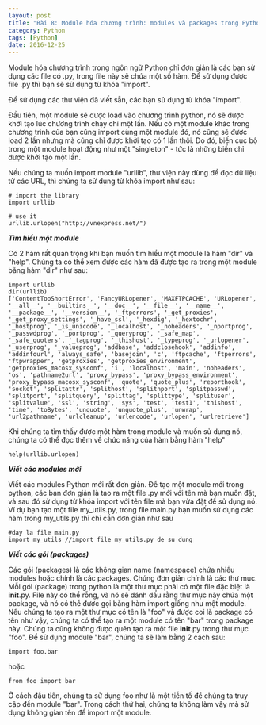 ```yaml
---
layout: post
title: "Bài 8: Module hóa chương trình: modules và packages trong Python"
category: Python
tags: [Python]
date: 2016-12-25
---
```


Module hóa chương trình trong ngôn ngữ Python chỉ đơn giản là các bạn sử dụng các file có .py, trong file này sẽ chứa một số hàm. Để sử dụng được file .py thì bạn sẽ sử dụng từ khóa "import".

Để sử dụng các thư viện đã viết sẵn, các bạn sử dụng từ khóa "import".

Đầu tiên, một module sẽ được load vào chương trình python, nó sẽ được khởi tạo lúc chương trình chạy chỉ một lần. Nếu có một module khác trong chương trình của bạn cũng import cùng một module đó, nó cũng sẽ được load 2 lần nhưng mà cũng chỉ được khởi tạo có 1 lần thôi. Do đó, biến cục bộ trong một module hoạt động như một "singleton" - tức là những biến chỉ được khởi tạo một lần.

Nếu chúng ta muốn import module "urllib", thư viện này dùng để đọc dữ liệu từ các URL, thì chúng ta sử dụng từ khóa import như sau:

```
# import the library
import urllib

# use it
urllib.urlopen("http://vnexpress.net/")

```

***Tìm hiểu một module***

Có 2 hàm rất quan trọng khi bạn muốn tìm hiểu một module là hàm "dir" và "help".
Chúng ta có thể xem được các hàm đã được tạo ra trong một module bằng hàm "dir" như sau:

```
import urllib
dir(urllib)
['ContentTooShortError', 'FancyURLopener', 'MAXFTPCACHE', 'URLopener', '__all__', '__builtins__', '__doc__', '__file__', '__name__', '__package__', '__version__', '_ftperrors', '_get_proxies', '_get_proxy_settings', '_have_ssl', '_hexdig', '_hextochr', '_hostprog', '_is_unicode', '_localhost', '_noheaders', '_nportprog', '_passwdprog', '_portprog', '_queryprog', '_safe_map', '_safe_quoters', '_tagprog', '_thishost', '_typeprog', '_urlopener', '_userprog', '_valueprog', 'addbase', 'addclosehook', 'addinfo', 'addinfourl', 'always_safe', 'basejoin', 'c', 'ftpcache', 'ftperrors', 'ftpwrapper', 'getproxies', 'getproxies_environment', 'getproxies_macosx_sysconf', 'i', 'localhost', 'main', 'noheaders', 'os', 'pathname2url', 'proxy_bypass', 'proxy_bypass_environment', 'proxy_bypass_macosx_sysconf', 'quote', 'quote_plus', 'reporthook', 'socket', 'splitattr', 'splithost', 'splitnport', 'splitpasswd', 'splitport', 'splitquery', 'splittag', 'splittype', 'splituser', 'splitvalue', 'ssl', 'string', 'sys', 'test', 'test1', 'thishost', 'time', 'toBytes', 'unquote', 'unquote_plus', 'unwrap', 'url2pathname', 'urlcleanup', 'urlencode', 'urlopen', 'urlretrieve']

```

Khi chúng ta tìm thấy được một hàm trong module và muốn sử dụng nó, chúng ta có thể đọc thêm về chức năng của hàm bằng hàm "help"

```
help(urllib.urlopen)

```

***Viết các modules mới***

Viết các modules Python mới rất đơn giản. Để tạo một module mới trong python, các bạn đơn giản là tạo ra một file .py mới với tên mà bạn muốn đặt, và sau đó sử dụng từ khóa import với tên file mà bạn vừa đặt để sử dụng nó.
Ví dụ bạn tạo một file my_utils.py, trong file main.py bạn muốn sử dụng các hàm trong my_utils.py thì chỉ cần đơn giản như sau

```
#day la file main.py
import my_utils //import file my_utils.py de su dung

```

***Viết các gói (packages)***

Các gói (packages) là các không gian name (namespace) chứa nhiều modules hoặc chính là các packages. Chúng đơn giản chính là các thư mục.
Mỗi gói (package) trong python là một thư mục phải có một file đặc biệt là __init__.py. File này có thể rỗng, và nó sẽ đánh dấu rằng thư mục này chứa một package, và nó có thể được gọi bằng hàm import giống như một module.
Nếu chúng ta tạo ra một thư mục có tên là "foo" và được coi là package có tên như vậy, chúng ta có thể tạo ra một module có tên "bar" trong package này. Chúng ta cũng không được quên tạo ra một file __init__.py trong thư mục "foo".
Để sử dụng module "bar", chúng ta sẽ làm bằng 2 cách sau:

```
import foo.bar

```

hoặc

```
from foo import bar

```

Ở cách đầu tiên, chúng ta sử dụng foo như là một tiền tố để chúng ta truy cập đến module "bar". Trong cách thứ hai, chúng ta không làm vậy mà sử dụng không gian tên để import một module.

